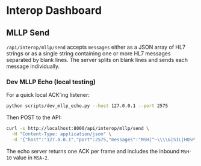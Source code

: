 # Interop Dashboard

## MLLP Send

`/api/interop/mllp/send` accepts `messages` either as a JSON array of HL7 strings or as a single string containing one or more HL7 messages separated by blank lines. The server splits on blank lines and sends each message individually.

### Dev MLLP Echo (local testing)

For a quick local ACK’ing listener:

```bash
python scripts/dev_mllp_echo.py --host 127.0.0.1 --port 2575
```

Then POST to the API:

```bash
curl -s http://localhost:8000/api/interop/mllp/send \
  -H "Content-Type: application/json" \
  -d '{"host":"127.0.0.1","port":2575,"messages":"MSH|^~\\\\&|SIL|HOSP|REC|HUB|202501010000||ADT^A01|X|P|2.4\\r\\nPID|1||12345^^^HOSP^MR||DOE^JOHN\\r\\n"}'
```

The echo server returns one ACK per frame and includes the inbound `MSH-10` value in `MSA-2`.

